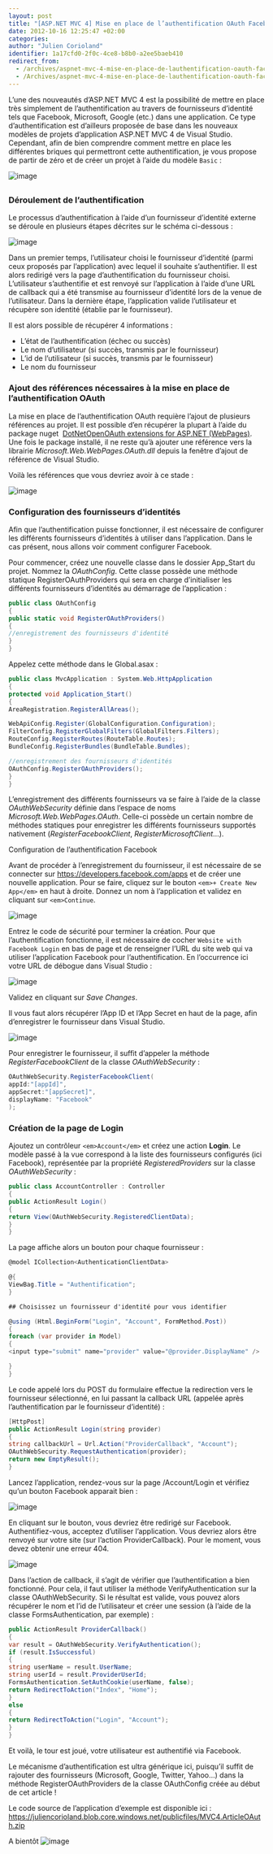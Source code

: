 ```yaml
---
layout: post
title: "[ASP.NET MVC 4] Mise en place de l’authentification OAuth Facebook"
date: 2012-10-16 12:25:47 +02:00
categories: 
author: "Julien Corioland"
identifier: 1a17cfd0-2f0c-4ce8-b8b0-a2ee5baeb410
redirect_from:
  - /archives/aspnet-mvc-4-mise-en-place-de-lauthentification-oauth-facebook
  - /Archives/aspnet-mvc-4-mise-en-place-de-lauthentification-oauth-facebook
---
```


L’une des nouveautés d’ASP.NET MVC 4 est la possibilité de mettre en place très simplement de l’authentification au travers de fournisseurs d’identité tels que Facebook, Microsoft, Google (etc.) dans une application. Ce type d’authentification est d’ailleurs proposée de base dans les nouveaux modèles de projets d’application ASP.NET MVC 4 de Visual Studio. Cependant, afin de bien comprendre comment mettre en place les différentes briques qui permettront cette authentification, je vous propose de partir de zéro et de créer un projet à l’aide du modèle `Basic` :

![image](/images/aspnet-mvc-4-mise-en-place-de-lauthentification-oauth-facebook/b195631d-1f36-434a-80d8-996089708f9b.jpg)

##

### Déroulement de l’authentification

Le processus d’authentification à l’aide d’un fournisseur d’identité externe se déroule en plusieurs étapes décrites sur le schéma ci-dessous :

![image](/images/aspnet-mvc-4-mise-en-place-de-lauthentification-oauth-facebook/af0ba7c5-3095-44f7-ba3e-f28617eea35f.jpg)

Dans un premier temps, l’utilisateur choisi le fournisseur d’identité (parmi ceux proposés par l’application) avec lequel il souhaite s’authentifier. Il est alors redirigé vers la page d’authentification du fournisseur choisi. L’utilisateur s’authentifie et est renvoyé sur l’application à l’aide d’une URL de callback qui a été transmise au fournisseur d’identité lors de la venue de l’utilisateur. Dans la dernière étape, l’application valide l’utilisateur et récupère son identité (établie par le fournisseur).

Il est alors possible de récupérer 4 informations :

- L’état de l’authentification (échec ou succès)
- Le nom d’utilisateur (si succès, transmis par le fournisseur)
- L’id de l’utilisateur (si succès, transmis par le fournisseur)
- Le nom du fournisseur

### Ajout des références nécessaires à la mise en place de l’authentification OAuth

La mise en place de l’authentification OAuth requière l’ajout de plusieurs références au projet. Il est possible d’en récupérer la plupart à l’aide du package nuget  [DotNetOpenOAuth extensions for ASP.NET (WebPages)](https://nuget.org/packages/DotNetOpenAuth.AspNet/4.0.4.12182). Une fois le package installé, il ne reste qu’à ajouter une référence vers la librairie<em> Microsoft.Web.WebPages.OAuth.dll</em> depuis la fenêtre d’ajout de référence de Visual Studio.

Voilà les références que vous devriez avoir à ce stade :

![image](/images/aspnet-mvc-4-mise-en-place-de-lauthentification-oauth-facebook/04e2dc3b-c8bb-4772-969e-e5cdb5007231.jpg)

### Configuration des fournisseurs d’identités

Afin que l’authentification puisse fonctionner, il est nécessaire de configurer les différents fournisseurs d’identités à utiliser dans l’application. Dans le cas présent, nous allons voir comment configurer Facebook.

Pour commencer, créez une nouvelle classe dans le dossier App_Start du projet. Nommez la <em>OAuthConfig</em>. Cette classe possède une méthode statique RegisterOAuthProviders qui sera en charge d’initialiser les différents fournisseurs d’identités au démarrage de l’application :

```csharp
public class OAuthConfig
{
public static void RegisterOAuthProviders()
{
//enregistrement des fournisseurs d'identité
}
}
```

Appelez cette méthode dans le Global.asax :

```csharp
public class MvcApplication : System.Web.HttpApplication
{
protected void Application_Start()
{
AreaRegistration.RegisterAllAreas();

WebApiConfig.Register(GlobalConfiguration.Configuration);
FilterConfig.RegisterGlobalFilters(GlobalFilters.Filters);
RouteConfig.RegisterRoutes(RouteTable.Routes);
BundleConfig.RegisterBundles(BundleTable.Bundles);

//enregistrement des fournisseurs d'identités
OAuthConfig.RegisterOAuthProviders();
}
}
```

L’enregistrement des différents fournisseurs va se faire à l’aide de la classe <em>OAuthWebSecurity</em> définie dans l’espace de noms <em>Microsoft.Web.WebPages.OAuth</em>. Celle-ci possède un certain nombre de méthodes statiques pour enregistrer les différents fournisseurs supportés nativement (<em>RegisterFacebookClient</em>, <em>RegisterMicrosoftClient</em>…).

Configuration de l’authentification Facebook

Avant de procéder à l’enregistrement du fournisseur, il est nécessaire de se connecter sur <a title="https://developers.facebook.com/apps" href="https://developers.facebook.com/apps">https://developers.facebook.com/apps</a> et de créer une nouvelle application. Pour se faire, cliquez sur le bouton `<em>+ Create New App</em>` en haut à droite. Donnez un nom à l’application et validez en cliquant sur `<em>Continue`</em>.

![image](/images/aspnet-mvc-4-mise-en-place-de-lauthentification-oauth-facebook/34eea680-d603-459c-aadd-253b252bd441.jpg)

Entrez le code de sécurité pour terminer la création. Pour que l’authentification fonctionne, il est nécessaire de cocher `Website with Facebook Login` en bas de page et de renseigner l’URL du site web qui va utiliser l’application Facebook pour l’authentification. En l’occurrence ici votre URL de débogue dans Visual Studio :

![image](/images/aspnet-mvc-4-mise-en-place-de-lauthentification-oauth-facebook/59ca7598-4e6b-449f-8afb-66ce1c29b4ef.jpg)

Validez en cliquant sur <em>Save Changes</em>.

Il vous faut alors récupérer l’App ID et l’App Secret en haut de la page, afin d’enregistrer le fournisseur dans Visual Studio.

![image](/images/aspnet-mvc-4-mise-en-place-de-lauthentification-oauth-facebook/83aa0cb2-b715-4b91-8978-931af2865a7f.jpg)

Pour enregistrer le fournisseur, il suffit d’appeler la méthode <em>RegisterFacebookClient</em> de la classe <em>OAuthWebSecurity</em> :

```csharp
OAuthWebSecurity.RegisterFacebookClient(
appId:"[appId]",
appSecret:"[appSecret]",
displayName: "Facebook"
);
```

### Création de la page de Login

Ajoutez un contrôleur `<em>Account</em>` et créez une action **Login**. Le modèle passé à la vue correspond à la liste des fournisseurs configurés (ici Facebook), représentée par la propriété <em>RegisteredProviders</em> sur la classe <em>OAuthWebSecurity</em> :

```csharp
public class AccountController : Controller
{
public ActionResult Login()
{
return View(OAuthWebSecurity.RegisteredClientData);
}
}
```

La page affiche alors un bouton pour chaque fournisseur :

```csharp
@model ICollection<AuthenticationClientData>

@{
ViewBag.Title = "Authentification";
}

## Choisissez un fournisseur d'identité pour vous identifier

@using (Html.BeginForm("Login", "Account", FormMethod.Post))
{
foreach (var provider in Model)
{
<input type="submit" name="provider" value="@provider.DisplayName" />

}
}
```

Le code appelé lors du POST du formulaire effectue la redirection vers le fournisseur sélectionné, en lui passant la callback URL (appelée après l’authentification par le fournisseur d’identité) :

```csharp
[HttpPost]
public ActionResult Login(string provider)
{
string callbackUrl = Url.Action("ProviderCallback", "Account");
OAuthWebSecurity.RequestAuthentication(provider);
return new EmptyResult();
}
```

Lancez l’application, rendez-vous sur la page /Account/Login et vérifiez qu’un bouton Facebook apparait bien :

![image](/images/aspnet-mvc-4-mise-en-place-de-lauthentification-oauth-facebook/37404d47-86a1-4e09-b556-f1892eec027d.jpg)

En cliquant sur le bouton, vous devriez être redirigé sur Facebook. Authentifiez-vous, acceptez d’utiliser l’application. Vous devriez alors être renvoyé sur votre site (sur l’action ProviderCallback). Pour le moment, vous devez obtenir une erreur 404.

![image](/images/aspnet-mvc-4-mise-en-place-de-lauthentification-oauth-facebook/59573716-7840-441a-b8cd-902954295dad.jpg)

Dans l’action de callback, il s’agit de vérifier que l’authentification a bien fonctionné. Pour cela, il faut utiliser la méthode VerifyAuthentication sur la classe OAuthWebSecurity. Si le résultat est valide, vous pouvez alors récupérer le nom et l’id de l’utilisateur et créer une session (à l’aide de la classe FormsAuthentication, par exemple) :

```csharp
public ActionResult ProviderCallback()
{
var result = OAuthWebSecurity.VerifyAuthentication();
if (result.IsSuccessful)
{
string userName = result.UserName;
string userId = result.ProviderUserId;
FormsAuthentication.SetAuthCookie(userName, false);
return RedirectToAction("Index", "Home");
}
else
{
return RedirectToAction("Login", "Account");
}
}
```

Et voilà, le tour est joué, votre utilisateur est authentifié via Facebook.

Le mécanisme d’authentification est ultra générique ici, puisqu’il suffit de rajouter des fournisseurs (Microsoft, Google, Twitter, Yahoo…) dans la méthode RegisterOAuthProviders de la classe OAuthConfig créée au début de cet article !

Le code source de l’application d’exemple est disponible ici : <a title="https://juliencorioland.blob.core.windows.net/publicfiles/MVC4.ArticleOAuth.zip" href="https://juliencorioland.blob.core.windows.net/publicfiles/MVC4.ArticleOAuth.zip">https://juliencorioland.blob.core.windows.net/publicfiles/MVC4.ArticleOAuth.zip</a>

A bientôt ![image](/images/aspnet-mvc-4-mise-en-place-de-lauthentification-oauth-facebook/3c376f03-8d13-4260-95e1-ed16dab5d470.jpg)

